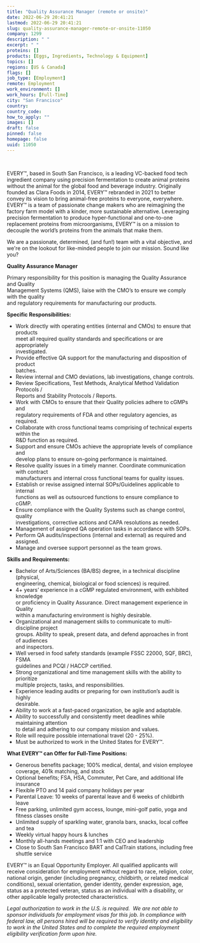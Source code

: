 ```yaml
---
title: "Quality Assurance Manager (remote or onsite)"
date: 2022-06-29 20:41:21
lastmod: 2022-06-29 20:41:21
slug: quality-assurance-manager-remote-or-onsite-11050
company: 1299
description: " "
excerpt: " "
proteins: []
products: [Eggs, Ingredients, Technology & Equipment]
topics: []
regions: [US & Canada]
flags: []
job_type: [Employment]
remote: Employment
work_environment: []
work_hours: [Full-Time]
city: "San Francisco"
country: 
country_code: 
how_to_apply: ""
images: []
draft: false
pinned: false
homepage: false
uuid: 11050
---
```

<p> </p>
<p>EVERY™, based in South San Francisco, is a leading VC-backed food tech ingredient company using precision fermentation to create animal proteins without the animal for the global food and beverage industry. Originally founded as Clara Foods in 2014, EVERY™ rebranded in 2021 to better convey its vision to bring animal-free proteins to everyone, everywhere. EVERY™ is a team of passionate change makers who are reimagining the factory farm model with a kinder, more sustainable alternative. Leveraging precision fermentation to produce hyper-functional and one-to-one replacement proteins from microorganisms, EVERY™ is on a mission to decouple the world’s proteins from the animals that make them.</p>
<p>We are a passionate, determined, (and fun!) team with a vital objective, and we're on the lookout for like-minded people to join our mission. Sound like you?</p>
<p><strong>Quality Assurance Manager</strong></p>
<p>
Primary responsibility for this position is managing the Quality Assurance and Quality <br />
Management Systems (QMS), liaise with the CMO’s to ensure we comply with the quality <br />
and regulatory requirements for manufacturing our products.</p>
<p><strong>Specific Responsibilities:</strong></p>
<ul>
<li>Work directly with operating entities (internal and CMOs) to ensure that products <br />
	meet all required quality standards and specifications or are appropriately <br />
	investigated.</li>
<li>Provide effective QA support for the manufacturing and disposition of product <br />
	batches.</li>
<li>Review internal and CMO deviations, lab investigations, change controls.</li>
<li>Review Specifications, Test Methods, Analytical Method Validation Protocols /<br />
	Reports and Stability Protocols / Reports.</li>
<li>Work with CMOs to ensure that their Quality policies adhere to cGMPs and <br />
	regulatory requirements of FDA and other regulatory agencies, as required.</li>
<li>Collaborate with cross functional teams comprising of technical experts within the <br />
	R&D function as required.</li>
<li>Support and ensure CMOs achieve the appropriate levels of compliance and <br />
	develop plans to ensure on-going performance is maintained.</li>
<li>Resolve quality issues in a timely manner. Coordinate communication with contract <br />
	manufacturers and internal cross functional teams for quality issues.</li>
<li>Establish or revise assigned internal SOPs/Guidelines applicable to internal <br />
	functions as well as outsourced functions to ensure compliance to cGMP.</li>
<li>Ensure compliance with the Quality Systems such as change control, quality <br />
	investigations, corrective actions and CAPA resolutions as needed.</li>
<li>Management of assigned QA operation tasks in accordance with SOPs.</li>
<li>Perform QA audits/inspections (internal and external) as required and assigned.</li>
<li>Manage and oversee support personnel as the team grows.</li>
</ul>
<p><strong>Skills and Requirements:</strong></p>
<ul>
<li>Bachelor of Arts/Sciences (BA/BS) degree, in a technical discipline (physical, <br />
	engineering, chemical, biological or food sciences) is required.</li>
<li>4+ years’ experience in a cGMP regulated environment, with exhibited knowledge <br />
	or proficiency in Quality Assurance. Direct management experience in Quality <br />
	within a manufacturing environment is highly desirable.</li>
<li>Organizational and management skills to communicate to multi-discipline project <br />
	groups. Ability to speak, present data, and defend approaches in front of audiences <br />
	and inspectors.</li>
<li>Well versed in food safety standards (example FSSC 22000, SQF, BRC), FSMA<br />
	guidelines and PCQI / HACCP certified.</li>
<li>Strong organizational and time management skills with the ability to prioritize <br />
	multiple projects, tasks, and responsibilities.</li>
<li>Experience leading audits or preparing for own institution’s audit is highly <br />
	desirable.</li>
<li>Ability to work at a fast-paced organization, be agile and adaptable.</li>
<li>Ability to successfully and consistently meet deadlines while maintaining attention <br />
	to detail and adhering to our company mission and values.</li>
<li>Role will require possible international travel (20 - 25%).</li>
<li>Must be authorized to work in the United States for EVERY™.</li>
</ul>
<p><strong>What EVERY™ can Offer for Full-Time Positions:</strong></p>
<ul>
<li>Generous benefits package; 100% medical, dental, and vision employee coverage, 401k matching, and stock</li>
<li>Optional benefits; FSA, HSA, Commuter, Pet Care, and additional life insurance</li>
<li>Flexible PTO and 14 paid company holidays per year</li>
<li>Parental Leave: 10 weeks of parental leave and 6 weeks of childbirth leave</li>
<li>Free parking, unlimited gym access, lounge, mini-golf patio, yoga and fitness classes onsite</li>
<li>Unlimited supply of sparkling water, granola bars, snacks, local coffee and tea</li>
<li>Weekly virtual happy hours & lunches</li>
<li>Monthly all-hands meetings and 1:1 with CEO and leadership</li>
<li>Close to South San Francisco BART and CalTrain stations, including free shuttle service</li>
</ul>
<p>EVERY™ is an Equal Opportunity Employer. All qualified applicants will receive consideration for employment without regard to race, religion, color, national origin, gender (including pregnancy, childbirth, or related medical conditions), sexual orientation, gender identity, gender expression, age, status as a protected veteran, status as an individual with a disability, or other applicable legally protected characteristics.</p>
<p><em>Legal authorization to work in the U.S. is required.  We are not able to sponsor individuals for employment visas for this job. </em><em>In compliance with federal law, all persons hired will be required to verify identity and eligibility to work in the United States and to complete the required employment eligibility verification form upon hire.</em></p>
